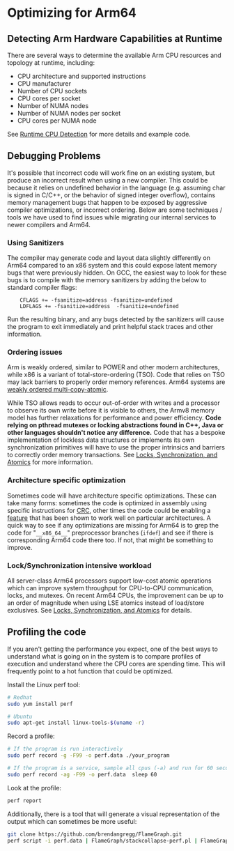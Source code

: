 # Optimizing for Arm64

## Detecting Arm Hardware Capabilities at Runtime

There are several ways to determine the available Arm CPU resources and topology at runtime, including:

 * CPU architecture and supported instructions
 * CPU manufacturer
 * Number of CPU sockets 
 * CPU cores per socket
 * Number of NUMA nodes
 * Number of NUMA nodes per socket
 * CPU cores per NUMA node

See [Runtime CPU Detection](cpudetect.md) for more details and example code.


## Debugging Problems

It's possible that incorrect code will work fine on an existing system, but
produce an incorrect result when using a new compiler. This could be because
it relies on undefined behavior in the language (e.g. assuming char is signed in C/C++,
or the behavior of signed integer overflow), contains memory management bugs that
happen to be exposed by aggressive compiler optimizations, or incorrect ordering.
Below are some techniques / tools we have used to find issues
while migrating our internal services to newer compilers and Arm64.

### Using Sanitizers
The compiler may generate code and layout data slightly differently on Arm64
compared to an x86 system and this could expose latent memory bugs that were previously
hidden. On GCC, the easiest way to look for these bugs is to compile with the
memory sanitizers by adding the below to standard compiler flags:

```
    CFLAGS += -fsanitize=address -fsanitize=undefined
    LDFLAGS += -fsanitize=address  -fsanitize=undefined
```

Run the resulting binary, and any bugs detected by the sanitizers will cause
the program to exit immediately and print helpful stack traces and other
information.

### Ordering issues
Arm is weakly ordered, similar to POWER and other modern architectures, while
x86 is a variant of total-store-ordering (TSO).
Code that relies on TSO may lack barriers to properly order memory references.
Arm64 systems are [weakly ordered multi-copy-atomic](https://www.cl.cam.ac.uk/~pes20/armv8-mca/armv8-mca-draft.pdf).

While TSO allows reads to occur out-of-order with writes and a processor to
observe its own write before it is visible to others, the Armv8 memory model has
further relaxations for performance and power efficiency.
**Code relying on pthread mutexes or locking abstractions
found in C++, Java or other languages shouldn't notice any difference.** Code that
has a bespoke implementation of lockless data structures or implements its own
synchronization primitives will have to use the proper intrinsics and
barriers to correctly order memory transactions.  See [Locks, Synchronization, and Atomics](atomics.md) for more information.


### Architecture specific optimization
Sometimes code will have architecture specific optimizations. These can take many forms:
sometimes the code is optimized in assembly using specific instructions for
[CRC](https://github.com/php/php-src/commit/2a535a9707c89502df8bc0bd785f2e9192929422),
other times the code could be enabling a [feature](https://github.com/lz4/lz4/commit/605d811e6cc94736dd609c644404dd24c013fd6f)
that has been shown to work well on particular architectures. A quick way to see if any optimizations
are missing for Arm64 is to grep the code for "`__x86_64__`" preprocessor branches (`ifdef`) and see if there
is corresponding Arm64 code there too. If not, that might be something to improve.

### Lock/Synchronization intensive workload
All server-class Arm64 processors support low-cost atomic operations which can improve system throughput for CPU-to-CPU communication, locks, and mutexes. On recent Arm64 CPUs, the improvement can be up to an order of magnitude when using LSE atomics instead of load/store exclusives.  See [Locks, Synchronization, and Atomics](atomics.md) for details.

## Profiling the code
If you aren't getting the performance you expect, one of the best ways to understand what is
going on in the system is to compare profiles of execution and understand where the CPU cores are
spending time. This will frequently point to a hot function that could be optimized. 

Install the Linux perf tool:
```bash
# Redhat
sudo yum install perf

# Ubuntu
sudo apt-get install linux-tools-$(uname -r)
```

Record a profile:
```bash
# If the program is run interactively
sudo perf record -g -F99 -o perf.data ./your_program

# If the program is a service, sample all cpus (-a) and run for 60 seconds while the system is loaded
sudo perf record -ag -F99 -o perf.data  sleep 60
```

Look at the profile:
```bash
perf report
```

Additionally, there is a tool that will generate a visual representation of the output which can sometimes
be more useful:
```bash
git clone https://github.com/brendangregg/FlameGraph.git
perf script -i perf.data | FlameGraph/stackcollapse-perf.pl | FlameGraph/flamegraph.pl > flamegraph.svg
```